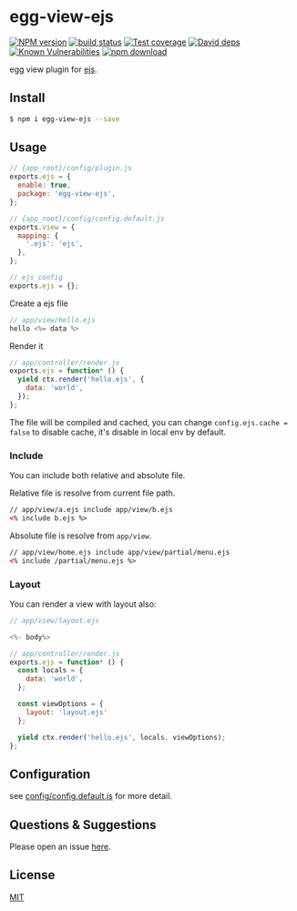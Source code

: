 # egg-view-ejs

[![NPM version][npm-image]][npm-url]
[![build status][travis-image]][travis-url]
[![Test coverage][codecov-image]][codecov-url]
[![David deps][david-image]][david-url]
[![Known Vulnerabilities][snyk-image]][snyk-url]
[![npm download][download-image]][download-url]

[npm-image]: https://img.shields.io/npm/v/egg-view-ejs.svg?style=flat-square
[npm-url]: https://npmjs.org/package/egg-view-ejs
[travis-image]: https://img.shields.io/travis/eggjs/egg-view-ejs.svg?style=flat-square
[travis-url]: https://travis-ci.org/eggjs/egg-view-ejs
[codecov-image]: https://img.shields.io/codecov/c/github/eggjs/egg-view-ejs.svg?style=flat-square
[codecov-url]: https://codecov.io/github/eggjs/egg-view-ejs?branch=master
[david-image]: https://img.shields.io/david/eggjs/egg-view-ejs.svg?style=flat-square
[david-url]: https://david-dm.org/eggjs/egg-view-ejs
[snyk-image]: https://snyk.io/test/npm/egg-view-ejs/badge.svg?style=flat-square
[snyk-url]: https://snyk.io/test/npm/egg-view-ejs
[download-image]: https://img.shields.io/npm/dm/egg-view-ejs.svg?style=flat-square
[download-url]: https://npmjs.org/package/egg-view-ejs

egg view plugin for [ejs].

## Install

```bash
$ npm i egg-view-ejs --save
```

## Usage

```js
// {app_root}/config/plugin.js
exports.ejs = {
  enable: true,
  package: 'egg-view-ejs',
};

// {app_root}/config/config.default.js
exports.view = {
  mapping: {
    '.ejs': 'ejs',
  },
};

// ejs config
exports.ejs = {};
```

Create a ejs file

```js
// app/view/hello.ejs
hello <%= data %>
```

Render it

```js
// app/controller/render.js
exports.ejs = function* () {
  yield ctx.render('hello.ejs', {
    data: 'world',
  });
};
```

The file will be compiled and cached, you can change `config.ejs.cache = false` to disable cache, it's disable in local env by default.

### Include

You can include both relative and absolute file.

Relative file is resolve from current file path.

```html
// app/view/a.ejs include app/view/b.ejs
<% include b.ejs %>
```

Absolute file is resolve from `app/view`.

```html
// app/view/home.ejs include app/view/partial/menu.ejs
<% include /partial/menu.ejs %>
```

### Layout

You can render a view with layout also:

```js
// app/view/layout.ejs

<%- body%>

// app/controller/render.js
exports.ejs = function* () {
  const locals = {
    data: 'world',
  };

  const viewOptions = {
    layout: 'layout.ejs'
  };

  yield ctx.render('hello.ejs', locals, viewOptions);
};
```

## Configuration

see [config/config.default.js](config/config.default.js) for more detail.

## Questions & Suggestions

Please open an issue [here](https://github.com/eggjs/egg/issues).

## License

[MIT](LICENSE)

[ejs]: https://github.com/mde/ejs
